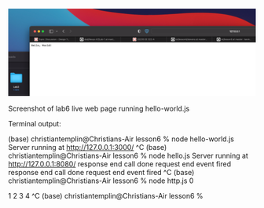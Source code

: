 ![Screenshot](Lab6.png)

Screenshot of lab6 live web page running hello-world.js


Terminal output:

(base) christiantemplin@Christians-Air lesson6 % node hello-world.js
Server running at http://127.0.0.1:3000/
^C
(base) christiantemplin@Christians-Air lesson6 % node hello.js
Server running at http://127.0.0.1:8080/
response end call done
request end event fired
response end call done
request end event fired
^C
(base) christiantemplin@Christians-Air lesson6 % node http.js
0

1
2
3
4
^C
(base) christiantemplin@Christians-Air lesson6 % 
